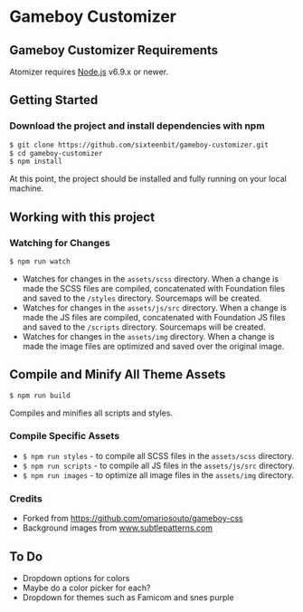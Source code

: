 # Gameboy Customizer

## Gameboy Customizer Requirements

Atomizer requires [Node.js](https://nodejs.org) v6.9.x or newer.

## Getting Started

### Download the project and install dependencies with npm

```bash
$ git clone https://github.com/sixteenbit/gameboy-customizer.git
$ cd gameboy-customizer
$ npm install
```

At this point, the project should be installed and fully running on your local machine.

## Working with this project

### Watching for Changes

```bash
$ npm run watch
```

- Watches for changes in the `assets/scss` directory. When a change is made the SCSS files are compiled, concatenated with Foundation files and saved to the `/styles` directory. Sourcemaps will be created.
- Watches for changes in the `assets/js/src` directory. When a change is made the JS files are compiled, concatenated with Foundation JS files and saved to the `/scripts` directory. Sourcemaps will be created.
- Watches for changes in the `assets/img` directory. When a change is made the image files are optimized and saved over the original image.

## Compile and Minify All Theme Assets

```bash
$ npm run build
```

Compiles and minifies all scripts and styles.

### Compile Specific Assets

- `$ npm run styles` - to compile all SCSS files in the `assets/scss` directory.
- `$ npm run scripts` - to compile all JS files in the `assets/js/src` directory.
- `$ npm run images` - to optimize all image files in the `assets/img` directory.

### Credits

- Forked from https://github.com/omariosouto/gameboy-css
- Background images from www.subtlepatterns.com

## To Do

* Dropdown options for colors
* Maybe do a color picker for each?
* Dropdown for themes such as Famicom and snes purple
